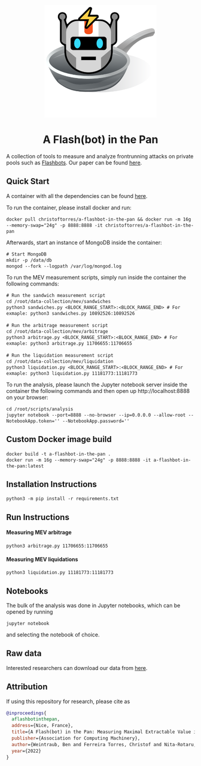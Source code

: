 <div align="center">
  <img src="logo.png" alt="drawing" width="300"/>
</div>

<h1 align="center">A Flash(bot) in the Pan</h1>

A collection of tools to measure and analyze frontrunning attacks on private pools such as [Flashbots](https://docs.flashbots.net). Our paper can be found [here](https://arxiv.org/ftp/arxiv/papers/2206/2206.04185.pdf).

## Quick Start

A container with all the dependencies can be found [here](https://hub.docker.com/r/christoftorres/a-flashbot-in-the-pan/).

To run the container, please install docker and run:

``` shell
docker pull christoftorres/a-flashbot-in-the-pan && docker run -m 16g --memory-swap="24g" -p 8888:8888 -it christoftorres/a-flashbot-in-the-pan
```

Afterwards, start an instance of MongoDB inside the container:

``` shell
# Start MongoDB
mkdir -p /data/db
mongod --fork --logpath /var/log/mongod.log
```

To run the MEV measurement scripts, simply run inside the container the following commands:

``` shell
# Run the sandwich measurement script
cd /root/data-collection/mev/sandwiches
python3 sandwiches.py <BLOCK_RANGE_START>:<BLOCK_RANGE_END> # For exmaple: python3 sandwiches.py 10892526:10892526

# Run the arbitrage measurement script
cd /root/data-collection/mev/arbitrage
python3 arbitrage.py <BLOCK_RANGE_START>:<BLOCK_RANGE_END> # For exmaple: python3 arbitrage.py 11706655:11706655

# Run the liquidation measurement script
cd /root/data-collection/mev/liquidation
python3 liquidation.py <BLOCK_RANGE_START>:<BLOCK_RANGE_END> # For exmaple: python3 liquidation.py 11181773:11181773
```

To run the analysis, please launch the Jupyter notebook server inside the container the following commands and then open up http://localhost:8888 on your browser:

``` shell
cd /root/scripts/analysis
jupyter notebook --port=8888 --no-browser --ip=0.0.0.0 --allow-root --NotebookApp.token='' --NotebookApp.password=''
```

## Custom Docker image build

``` shell
docker build -t a-flashbot-in-the-pan .
docker run -m 16g --memory-swap="24g" -p 8888:8888 -it a-flashbot-in-the-pan:latest
```


## Installation Instructions

``` shell
python3 -m pip install -r requirements.txt
```

## Run Instructions

#### Measuring MEV arbitrage

``` shell
python3 arbitrage.py 11706655:11706655
```

#### Measuring MEV liquidations

``` shell
python3 liquidation.py 11181773:11181773
```

## Notebooks
The bulk of the analysis was done in Jupyter notebooks, which can be opened by
running

``` shell
jupyter notebook
```
and selecting the notebook of choice.

## Raw data
Interested researchers can download our data from [here](https://drive.google.com/drive/folders/16fAYXjlt0DqvrUDyYEM8hi24tDcR750i?usp=sharing).

## Attribution
If using this repository for research, please cite as

``` bibtex
@inproceedings{
  aflashbotinthepan, 
  address={Nice, France}, 
  title={A Flash(bot) in the Pan: Measuring Maximal Extractable Value in Private Pools}, 
  publisher={Association for Computing Machinery}, 
  author={Weintraub, Ben and Ferreira Torres, Christof and Nita-Rotaru, Cristina and State, Radu}, 
  year={2022} 
}
```
